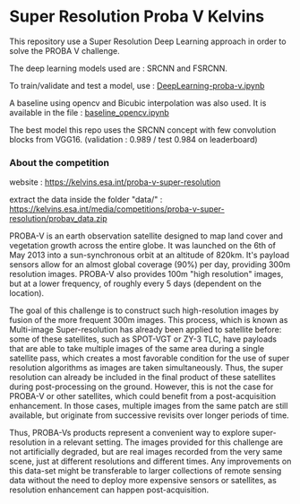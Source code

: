 # Super Resolution Proba V Kelvins

This repository use a Super Resolution Deep Learning approach in order to solve the PROBA V challenge.

The deep learning models used are : SRCNN and FSRCNN.


To train/validate and test a model, use : [DeepLearning-proba-v.ipynb](https://github.com/Shiro-LK/Super-Resolution-ProbaV/blob/master/DeepLearning-proba-v.ipynb)

A baseline using opencv and Bicubic interpolation was also used. It is available in the file : [baseline_opencv.ipynb](https://github.com/Shiro-LK/Super-Resolution-ProbaV/blob/master/baseline_opencv.ipynb)

The best model this repo uses the SRCNN concept with few convolution blocks from VGG16. (validation : 0.989 / test 0.984 on leaderboard)
### About the competition
website : https://kelvins.esa.int/proba-v-super-resolution

extract the data inside the folder "data/" : https://kelvins.esa.int/media/competitions/proba-v-super-resolution/probav_data.zip

PROBA-V is an earth observation satellite designed to map land cover and vegetation growth across the entire globe. It was launched on the 6th of May 2013 into a sun-synchronous orbit at an altitude of 820km. It's payload sensors allow for an almost global coverage (90%) per day, providing 300m resolution images. PROBA-V also provides 100m "high resolution" images, but at a lower frequency, of roughly every 5 days (dependent on the location).

The goal of this challenge is to construct such high-resolution images by fusion of the more frequent 300m images. This process, which is known as Multi-image Super-resolution has already been applied to satellite before: some of these satellites, such as SPOT-VGT or ZY-3 TLC, have payloads that are able to take multiple images of the same area during a single satellite pass, which creates a most favorable condition for the use of super resolution algorithms as images are taken simultaneously. Thus, the super resolution can already be included in the final product of these satellites during post-processing on the ground. However, this is not the case for PROBA-V or other satellites, which could benefit from a post-acquisition enhancement. In those cases, multiple images from the same patch are still available, but originate from successive revisits over longer periods of time.

Thus, PROBA-Vs products represent a convenient way to explore super-resolution in a relevant setting. The images provided for this challenge are not artificially degraded, but are real images recorded from the very same scene, just at different resolutions and different times. Any improvements on this data-set might be transferable to larger collections of remote sensing data without the need to deploy more expensive sensors or satellites, as resolution enhancement can happen post-acquisition.